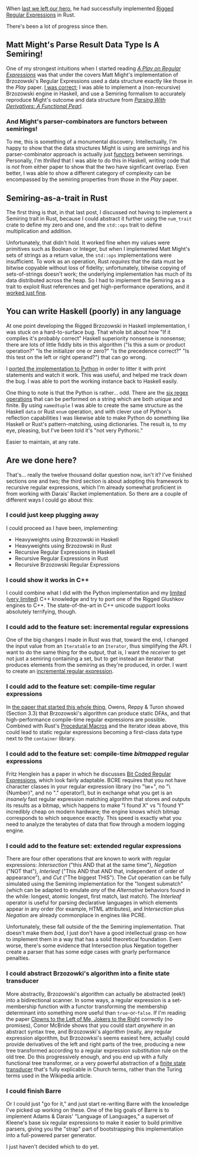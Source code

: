 When [last we left our
hero](https://elfsternberg.com/2019/02/12/a-play-on-regular-expressions-part-3-the-first-haskell-to-rust-port/),
he had successfully implemented [Rigged Regular
Expressions](https://github.com/elfsternberg/riggedregex) in Rust.

There's been a lot of progress since then.

## Matt Might's Parse Result Data Type Is A Semiring!

One of my strongest intuitions when I started reading [*A Play on
Regular
Expressions*](https://www-ps.informatik.uni-kiel.de/~sebf/pub/regexp-play.html)
was that under the covers Matt Might's implementation of Brzozowski's
Regular Expressions used a data structure exactly like those in the
*Play* paper.  [I was
correct](https://github.com/elfsternberg/riggedregex/tree/master/haskell/05_RiggedBrz);
I was able to implement a (non-recursive) Brzozowski engine in Haskell,
and use a Semiring formalism to accurately reproduce Might's outcome and
data structure from [*Parsing With Derivatives: A Functional
Pearl*](http://matt.might.net/papers/might2011derivatives.pdf).

### And Might's parser-combinators are functors between semirings!

To me, this is something of a monumental discovery. Intellectually, I'm
happy to show that the data structures Might is using are semirings and
his parser-combinator approach is actually just
[functors](https://en.wikibooks.org/wiki/Haskell/Category_theory)
between semirings.  Personally, I'm *thrilled* that I was able to do
this in Haskell, writing code that is *not* from either paper to show
that the two have signficant overlap.  Even better, I was able to show
a different category of complexity can be encompassed by the semiring
properties from those in the *Play* paper.

## Semiring-as-a-trait in Rust

The first thing is that, in that last post, I discussed not having to
implement a Semiring trait in Rust, because I could abstract it further
using the `num_trait` crate to define my zero and one, and the
`std::ops` trait to define multiplication and addition.

Unfortunately, that didn't hold.  It worked fine when my values were
primitives such as Boolean or Integer, but when I implemented Matt
Might's sets of strings as a return value, the `std::ops`
implementations were insufficient.  To work as an operation, Rust
*requires* that the data must be bitwise copyable without loss of
fidelity; unfortunately, bitwise copying of sets-of-strings doesn't
work; the underlying implementation has much of its data distributed
across the heap.  So I had to implement the Semiring as a trait to
exploit Rust references and get high-performance operations, and it
[worked just
fine](https://github.com/elfsternberg/riggedregex/tree/master/rust/06_riggedglushkov).

## You can write Haskell (poorly) in any language

At one point developing the Rigged Brzozowski in Haskell implementation,
I was stuck on a hard-to-surface bug.  That whole bit about how "If it
compiles it's probably correct" Haskell superiority nonsense is
nonsense; there are lots of little fiddly bits in this algorithm ("Is
this a sum or product operation?" "Is the initializer one or zero?" "Is
the precedence correct?" "Is this test on the left or right operand?")
that can go wrong.

I [ported the implementation to
Python](https://github.com/elfsternberg/riggedregex/tree/master/python)
in order to litter it with print statements and watch it work.  This was
useful, and helped me track down the bug.  I was able to port the
working instance back to Haskell easily.

One thing to note is that the Python is rather... odd.  There are the
[six regex
operations](https://elfsternberg.com/2018/10/17/thinking-about-refactoring-barre-and-what-to-do-next/)
that can be performed on a string which are both unique and finite.  By
using `namedtuple` I was able to create the same structure as the
Haskell `data` or Rust `enum` operation, and with clever use of Python's
reflection capabilities I was likewise able to make Python do something
like Haskell or Rust's pattern-matching, using dictionaries.  The result
is, to my eye, pleasing, but I've been told it's "not very Pythonic."

Easier to maintain, at any rate.

## Are we done here?

That's... really the twelve thousand dollar question now, isn't it?
I've finished sections one and two; the third section is about adopting
this framework to recursive regular expressions, which I'm already
somewhat proficient in from working with Darais' Racket implementation.
So there are a couple of different ways I could go about this:

### I could just keep plugging away

I could proceed as I have been, implementing:

- Heavyweights using Brzozowski in Haskell
- Heavyweights using Brzozowski in Rust
- Recursive Regular Expressions in Haskell
- Recursive Regular Expressions in Rust
- Recursive Brzozowski Regular Expressions

### I could show it works in C++

I could combine what I did with the Python implementation and my
[limited](https://github.com/elfsternberg/SimpleGarbageCollector) ([very
limited](https://github.com/elfsternberg/beercode20150806)) C++
knowledge and try to port one of the Rigged Glushkov engines to C++.
The state-of-the-art in C++ unicode support looks absolutely terrifying,
though.

### I could add to the feature set: incremental regular expressions

One of the big changes I made in Rust was that, toward the end, I
changed the input value from an `Iteratable` to an `Iterator`, thus
simplifying the API.  I want to do the same thing for the output, that
is, I want the *receiver* to get not just a semiring containing a set,
but to get instead an iterator that produces elements from the semiring
as they're produced, in order.  I want to create an [incremental regular
expression](https://dl.acm.org/citation.cfm?id=357066).

### I could add to the feature set: compile-time regular expressions

In [the paper that started this whole
thing](http://www.ccs.neu.edu/home/turon/re-deriv.pdf), Owens, Reppy &
Turon showed (Section 3.3) that Brzozowski's algorithm can produce
static DFAs, and that high-performance compile-time regular expressions
are possible.  Combined with Rust's [Procedural
Macros](https://doc.rust-lang.org/book/first-edition/procedural-macros.html)
and the iterator ideas above, this could lead to static regular
expressions becoming a first-class data type next to the `container`
library.

### I could add to the feature set: compile-time *bitmapped* regular expressions

Fritz Henglein has a paper in which he discusses [Bit Coded Regular
Expressions](https://pdfs.semanticscholar.org/024b/75a6608d53edc0a72e8b106a4841751a5be6.pdf),
which look fairly adaptable.  BCRE requires that you not have character
classes in your regular expression library (no "\\w+", no "\\{Number}",
and no "." operator!), but in exchange what you get is an *insanely*
fast regular expression matching algorithm that stores and outputs its
results as a bitmap, which happens to make "I found X" vs "I found Y"
incredibly cheap on modern hardware; the engine knows which bitmap
corresponds to which sequence exactly.  This speed is exactly what you
need to analyze the terabytes of data that flow through a modern logging
engine.

### I could add to the feature set: extended regular expressions

There are four other operations that are known to work with regular
expressions: *Intersection* ("this AND that at the same time"),
*Negation* ("NOT that"), *Interleaf* ("This AND that AND that,
independent of order of appearance"), and *Cut* ("The biggest THIS").
The *Cut* operation can be fully simulated using the Semiring
implementation for the "longest submatch" (which can be adapted to
emulate *any* of the *Alternative* behaviors found in the while:
longest, atomic longest, first match, last match).  The *Interleaf*
operator is useful for parsing declarative languages in which elements
appear in any order (for example, HTML attributes), and *Intersection*
plus *Negation* are already commonplace in engines like PCRE.

Unfortunately, these fall outside of the the Semiring implementation.
That doesn't make them *bad*, I just don't have a good intellectual
grasp on how to implement them in a way that has a solid theoretical
foundation.  Even worse, there's some evidence that Intersection plus
Negation together create a parser that has some edge cases with gnarly
performance penalties.

### I could abstract Brzozowki's algorithm into a finite state transducer

More abstractly, Brzozowski's algorithm can actually be abstracted
(eek!) into a bidirectional scanner.  In some ways, a regular expression
is a set-membership function with a functor transforming the membership
determinant into something more useful than `true`-or-`false`.  If I'm
reading the paper [Clowns to the Left of Me, Jokers to the
Right](http://strictlypositive.org/CJ.pdf) correctly (no promises),
Conor McBride shows that you could start *anywhere* in an abstract
syntax tree, and Brzozowski's algorithm (really, any regular expression
algorithm, but Brzozowksi's seems easiest here, actually) could provide
derivatives of the left and right parts of the tree, producing a new
tree transformed according to a regular expression substitution rule on
the old tree.  Do this progressively enough, and you end up with a fully
functional tree transformer, or a very powerful abstraction of a [finite
state transducer](https://en.wikipedia.org/wiki/Finite-state_transducer)
that's fully explicable in Church terms, rather than the Turing terms
used in the Wikipedia article.

### I could finish Barre

Or I could just "go for it," and just start re-writing Barre with the
knowledge I've picked up working on these.  One of the big goals of
Barre is to implement Adams & Darais' "Language of Languages," a
superset of Kleene's base six regular expressions to make it easier to
build primitive parsers, giving you the "strap" part of bootstrapping
this implementation into a full-powered parser generator.

I just haven't decided which to do yet.


